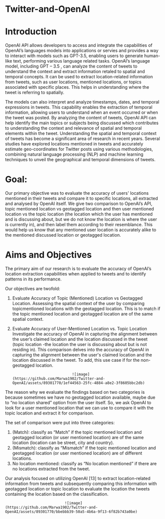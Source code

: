 # Twitter-and-OpenAI

# Introduction 

OpenAI API allows developers to access and integrate the capabilities of OpenAI’s languages models into applications or servies and provides a way to interact with models such as GPT-3.5, enabling users to generate human-like text, performing various language related tasks. OpenAI’s language model, including GPT – 3.5 , can analyze the content of tweets to understand the context and extract information retaled to spatial and temporal concepts. It can be used to extract location-related information from tweets, such as user locations, mentioned locations, or topics associated with specific places. This helps in understanding where the tweet is referring to spatially.

The models can also interpret and analyze timestamps, dates, and temporal expressions in tweets. This capability enables the extraction of temporal information, allowing users to understand when an event occurred or when the tweet was posted. By analyzing the content of tweets, OpenAI API can help identify the main topics or subjects being discussed which contributes to understanding the context and relevance of spatial and temporal elements within the tweet. Understanding the spatial and temporal context of tweets has become a significant
area of research in recent years. Several studies have explored locations mentioned in
tweets and accurately estimate geo-coordinates for Twitter posts using various
methodologies, combining natural language processing (NLP) and machine learning
techniques to unveil the geographical and temporal dimensions of tweets.

# Goal:
 Our primary objective was to evaluate the accuracy of users' locations mentioned in their tweets and compare it to specific locations, all extracted and analysed by OpenAI itself. We give two comparison to OpenAI’s API, topic mentioned location vs geotagged location and then user mentioned location vs the topic location (the location which the user has mentioned and is discussing about, but we do not know the location is where the user is currently in), and then label them according to their resemblance. This would help us know that any mentioned user location is accurately alike to the mentioned discussed location or geotagged location.

# Aims and Objectives
The primary aim of our research is to evaluate the accuracy of OpenAI’s location extraction capabilities when applied to tweets and to identify patterns in its performance. 

Our objectives are twofold:
1. Evaluate Accuracy of Topic (Mentioned) Location vs Geotagged Location.
      Assessing the spatial context of the user by comparing topicmentioned locations with the geotagged location. This is to match if the topic mentioned location and geotagged location are of the same spatial context.

2. Evaluate Accuracy of User-Mentioned Location vs. Topic Location
      Investigate the accuracy of OpenAI in capturing the alignment between the user’s claimed location and the location discussed in the tweet (topic location -the location the user is discussing about but is not residing in). This comparison delves into the accuracy of OpenAI in capturing the alignment between the user's claimed location and the location discussed in the tweet. To add, this use case if for the non-geotagged location.

                                  ![image](https://github.com/Marwa1902/Twitter-and-OpenAI/assets/89301770/1ef44563-25fc-4884-a8e2-3f8605bbc2db)

The reason why we evaluate the findings based on two categories is because sometimes we have no geotagged location available, maybe due to “no location shared” option from the user itself. So, we ask OpenAI to look for a user mentioned location that we can use to compare it with the topic location and extract it for comparison.

The set of comparison were put into three categories:
1. (Match): classify as “Match” if the topic mentioned location and geotagged location (or user mentioned location) are of the same location
(location can be street, city and country).
2. (Mismatch): classify as “Mismatch” if the topic mentioned location and geotagged location (or user mentioned location) are of different locations.
3. No location mentioned: classify as “No location mentioned” if there are no locations extracted from the tweet.

Our analysis focused on utilizing OpenAI [13] to extract location-related information from tweets and subsequently comparing this information with geotagged location or topic location to evaluate the location the tweets containing the location based on the classification.

                               ![image](https://github.com/Marwa1902/Twitter-and-OpenAI/assets/89301770/bbebbb39-50a5-4b6a-9f13-6f82b743a0be)


